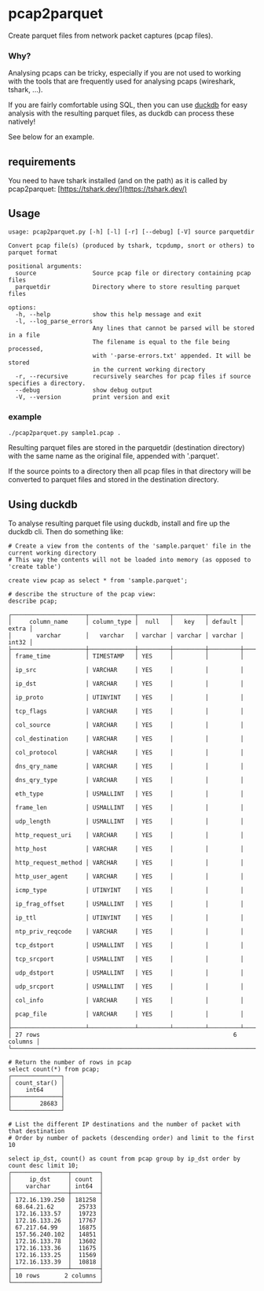 # pcap2parquet
Create parquet files from network packet captures (pcap files).

### Why?
Analysing pcaps can be tricky, especially if you are not used to working with the tools that are frequently used for analysing pcaps (wireshark, tshark, ...).

If you are fairly comfortable using SQL, then you can use [duckdb](https://duckdb.org/) for easy analysis with the resulting parquet files, as duckdb can process these natively!

See below for an example.

## requirements
You need to have tshark installed (and on the path) as it is called by pcap2parquet:
[https://tshark.dev/](https://tshark.dev/)

## Usage

```commandline
usage: pcap2parquet.py [-h] [-l] [-r] [--debug] [-V] source parquetdir

Convert pcap file(s) (produced by tshark, tcpdump, snort or others) to parquet format

positional arguments:
  source                Source pcap file or directory containing pcap files
  parquetdir            Directory where to store resulting parquet files

options:
  -h, --help            show this help message and exit
  -l, --log_parse_errors
                        Any lines that cannot be parsed will be stored in a file
                        The filename is equal to the file being processed, 
                        with '-parse-errors.txt' appended. It will be stored
                        in the current working directory
  -r, --recursive       recursively searches for pcap files if source specifies a directory.
  --debug               show debug output
  -V, --version         print version and exit
```

### example
```commandline
./pcap2parquet.py sample1.pcap .
```

Resulting parquet files are stored in the parquetdir (destination directory) with the same name as the original file, appended with '.parquet'.

If the source points to a directory then all pcap files in that directory will be converted to parquet files and stored in the destination directory.


## Using duckdb

To analyse resulting parquet file using duckdb, install and fire up the duckdb cli.
Then do something like:

```commandline
# Create a view from the contents of the 'sample.parquet' file in the current working directory
# This way the contents will not be loaded into memory (as opposed to 'create table')

create view pcap as select * from 'sample.parquet';

# describe the structure of the pcap view:
describe pcap;

┌─────────────────────┬─────────────┬─────────┬─────────┬─────────┬───────┐
│     column_name     │ column_type │  null   │   key   │ default │ extra │
│       varchar       │   varchar   │ varchar │ varchar │ varchar │ int32 │
├─────────────────────┼─────────────┼─────────┼─────────┼─────────┼───────┤
│ frame_time          │ TIMESTAMP   │ YES     │         │         │       │
│ ip_src              │ VARCHAR     │ YES     │         │         │       │
│ ip_dst              │ VARCHAR     │ YES     │         │         │       │
│ ip_proto            │ UTINYINT    │ YES     │         │         │       │
│ tcp_flags           │ VARCHAR     │ YES     │         │         │       │
│ col_source          │ VARCHAR     │ YES     │         │         │       │
│ col_destination     │ VARCHAR     │ YES     │         │         │       │
│ col_protocol        │ VARCHAR     │ YES     │         │         │       │
│ dns_qry_name        │ VARCHAR     │ YES     │         │         │       │
│ dns_qry_type        │ VARCHAR     │ YES     │         │         │       │
│ eth_type            │ USMALLINT   │ YES     │         │         │       │
│ frame_len           │ USMALLINT   │ YES     │         │         │       │
│ udp_length          │ USMALLINT   │ YES     │         │         │       │
│ http_request_uri    │ VARCHAR     │ YES     │         │         │       │
│ http_host           │ VARCHAR     │ YES     │         │         │       │
│ http_request_method │ VARCHAR     │ YES     │         │         │       │
│ http_user_agent     │ VARCHAR     │ YES     │         │         │       │
│ icmp_type           │ UTINYINT    │ YES     │         │         │       │
│ ip_frag_offset      │ USMALLINT   │ YES     │         │         │       │
│ ip_ttl              │ UTINYINT    │ YES     │         │         │       │
│ ntp_priv_reqcode    │ VARCHAR     │ YES     │         │         │       │
│ tcp_dstport         │ USMALLINT   │ YES     │         │         │       │
│ tcp_srcport         │ USMALLINT   │ YES     │         │         │       │
│ udp_dstport         │ USMALLINT   │ YES     │         │         │       │
│ udp_srcport         │ USMALLINT   │ YES     │         │         │       │
│ col_info            │ VARCHAR     │ YES     │         │         │       │
│ pcap_file           │ VARCHAR     │ YES     │         │         │       │
├─────────────────────┴─────────────┴─────────┴─────────┴─────────┴───────┤
│ 27 rows                                                       6 columns │
└─────────────────────────────────────────────────────────────────────────┘

# Return the number of rows in pcap
select count(*) from pcap;
┌──────────────┐
│ count_star() │
│    int64     │
├──────────────┤
│        28683 │
└──────────────┘

# List the different IP destinations and the number of packet with that destination
# Order by number of packets (descending order) and limit to the first 10

select ip_dst, count() as count from pcap group by ip_dst order by count desc limit 10;
┌────────────────┬────────┐
│     ip_dst     │ count  │
│    varchar     │ int64  │
├────────────────┼────────┤
│ 172.16.139.250 │ 181258 │
│ 68.64.21.62    │  25733 │
│ 172.16.133.57  │  19723 │
│ 172.16.133.26  │  17767 │
│ 67.217.64.99   │  16875 │
│ 157.56.240.102 │  14851 │
│ 172.16.133.78  │  13602 │
│ 172.16.133.36  │  11675 │
│ 172.16.133.25  │  11569 │
│ 172.16.133.39  │  10818 │
├────────────────┴────────┤
│ 10 rows       2 columns │
└─────────────────────────┘
```

